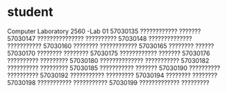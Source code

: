 # student
Computer Laboratory 2560 -Lab 01
57030135	????????????  ???????
57030147	???????????????  ??????????
57030148	??????????????  ???????????
57030160	????????  ????????????
57030165	????????  ??????
57030170	????????  ????????
57030175	????????????  ???????
57030176	??????????  ?????????
57030180	??????????????  ???????????
57030182	??????????  ?????????
57030185	???????????  ???????
57030190	??????????  ??????????
57030192	???????????  ?????????
57030194	????????  ????????
57030198	???????????  ???????????
57030199	?????????????  ?????????
